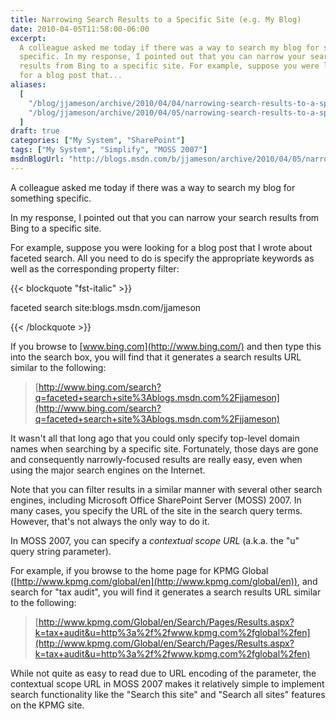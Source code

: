 ```yaml
---
title: Narrowing Search Results to a Specific Site (e.g. My Blog)
date: 2010-04-05T11:58:00-06:00
excerpt:
  A colleague asked me today if there was a way to search my blog for something
  specific. In my response, I pointed out that you can narrow your search
  results from Bing to a specific site. For example, suppose you were looking
  for a blog post that...
aliases:
  [
    "/blog/jjameson/archive/2010/04/04/narrowing-search-results-to-a-specific-site-e-g-my-blog.aspx",
    "/blog/jjameson/archive/2010/04/05/narrowing-search-results-to-a-specific-site-e-g-my-blog.aspx",
  ]
draft: true
categories: ["My System", "SharePoint"]
tags: ["My System", "Simplify", "MOSS 2007"]
msdnBlogUrl: "http://blogs.msdn.com/b/jjameson/archive/2010/04/05/narrowing-search-results-to-a-specific-site-e-g-my-blog.aspx"
---
```


A colleague asked me today if there was a way to search my blog for something
specific.

In my response, I pointed out that you can narrow your search results from Bing
to a specific site.

For example, suppose you were looking for a blog post that I wrote about faceted
search. All you need to do is specify the appropriate keywords as well as the
corresponding property filter:

{{< blockquote "fst-italic" >}}

faceted search site:blogs.msdn.com/jjameson

{{< /blockquote >}}

If you browse to [www.bing.com](http://www.bing.com/) and then type this into
the search box, you will find that it generates a search results URL similar to
the following:

> [http://www.bing.com/search?q=faceted+search+site%3Ablogs.msdn.com%2Fjjameson](http://www.bing.com/search?q=faceted+search+site%3Ablogs.msdn.com%2Fjjameson)

It wasn't all that long ago that you could only specify top-level domain names
when searching by a specific site. Fortunately, those days are gone and
consequently narrowly-focused results are really easy, even when using the major
search engines on the Internet.

Note that you can filter results in a similar manner with several other search
engines, including Microsoft Office SharePoint Server (MOSS) 2007. In many
cases, you specify the URL of the site in the search query terms. However,
that's not always the only way to do it.

In MOSS 2007, you can specify a *contextual scope URL* (a.k.a. the "u" query
string parameter).

For example, if you browse to the home page for KPMG Global
([http://www.kpmg.com/global/en](http://www.kpmg.com/global/en)), and search for
"tax audit", you will find it generates a search results URL similar to the
following:

> [http://www.kpmg.com/Global/en/Search/Pages/Results.aspx?k=tax+audit&u=http%3a%2f%2fwww.kpmg.com%2fglobal%2fen](http://www.kpmg.com/Global/en/Search/Pages/Results.aspx?k=tax+audit&u=http%3a%2f%2fwww.kpmg.com%2fglobal%2fen)

While not quite as easy to read due to URL encoding of the parameter, the
contextual scope URL in MOSS 2007 makes it relatively simple to implement search
functionality like the "Search this site" and "Search all sites" features on the
KPMG site.
